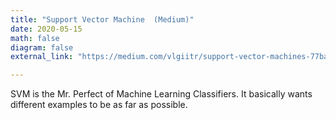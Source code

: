 ```yaml
---
title: "Support Vector Machine  (Medium)"
date: 2020-05-15
math: false
diagram: false
external_link: "https://medium.com/vlgiitr/support-vector-machines-77babd8545bb"

---
```

SVM is the Mr. Perfect of Machine Learning Classifiers. It basically wants different examples to be as far as possible.


